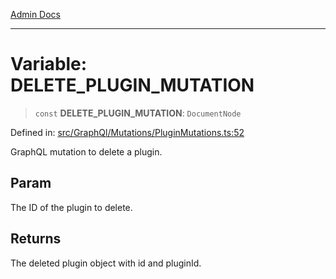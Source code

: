 [Admin Docs](/)

***

# Variable: DELETE\_PLUGIN\_MUTATION

> `const` **DELETE\_PLUGIN\_MUTATION**: `DocumentNode`

Defined in: [src/GraphQl/Mutations/PluginMutations.ts:52](https://github.com/PalisadoesFoundation/talawa-admin/blob/main/src/GraphQl/Mutations/PluginMutations.ts#L52)

GraphQL mutation to delete a plugin.

## Param

The ID of the plugin to delete.

## Returns

The deleted plugin object with id and pluginId.
